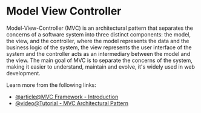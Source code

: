 # Model View Controller

Model-View-Controller (MVC) is an architectural pattern that separates the concerns of a software system into three distinct components: the model, the view, and the controller, where the model represents the data and the business logic of the system, the view represents the user interface of the system and the controller acts as an intermediary between the model and the view. The main goal of MVC is to separate the concerns of the system, making it easier to understand, maintain and evolve, it's widely used in web development.

Learn more from the following links:

- [@article@MVC Framework - Introduction](https://www.tutorialspoint.com/mvc_framework/mvc_framework_introduction.htm)
- [@video@Tutorial - MVC Architectural Pattern](https://www.youtube.com/watch?v=e9S90R-Y24Q)
